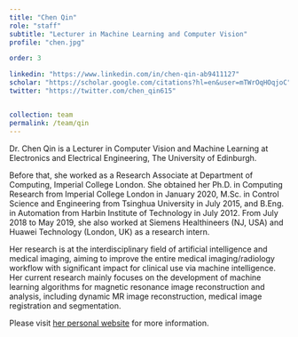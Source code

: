 ```yaml
---
title: "Chen Qin"
role: "staff"
subtitle: "Lecturer in Machine Learning and Computer Vision"
profile: "chen.jpg"

order: 3

linkedin: "https://www.linkedin.com/in/chen-qin-ab9411127"
scholar: "https://scholar.google.com/citations?hl=en&user=mTWrOqHOqjoC"
twitter: "https://twitter.com/chen_qin615"


collection: team
permalink: /team/qin
---
```

Dr. Chen Qin is a Lecturer in Computer Vision and Machine Learning at
Electronics and Electrical Engineering, The University of Edinburgh.

Before that, she worked as a Research Associate at Department of Computing,
Imperial College London. She obtained her Ph.D. in Computing Research from
Imperial College London in January 2020, M.Sc. in Control Science and
Engineering from Tsinghua University in July 2015, and B.Eng. in Automation from
Harbin Institute of Technology in July 2012. From July 2018 to May 2019, she
also worked at Siemens Healthineers (NJ, USA) and Huawei Technology (London, UK)
as a research intern.

Her research is at the interdisciplinary field of artificial intelligence and
medical imaging, aiming to improve the entire medical imaging/radiology workflow
with significant impact for clinical use via machine intelligence. Her current
research mainly focuses on the development of machine learning algorithms for
magnetic resonance image reconstruction and analysis, including dynamic MR image
reconstruction, medical image registration and segmentation. 

Please visit [her personal website](https://sites.google.com/view/chen-qin/) for more information.
